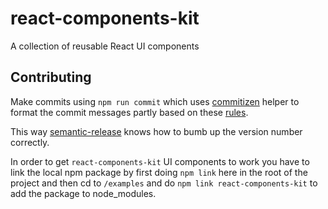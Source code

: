 # react-components-kit
A collection of reusable React UI components

## Contributing
Make commits using `npm run commit` which uses [commitizen](https://github.com/commitizen/cz-cli)
helper to format the commit messages partly based on these [rules](https://gist.github.com/stephenparish/9941e89d80e2bc58a153).

This way [semantic-release](https://github.com/semantic-release/semantic-release)
knows how to bumb up the version number correctly.

In order to get `react-components-kit` UI components to work you have to link
the local npm package by first doing `npm link` here in the root of the project
and then cd to `/examples` and do `npm link react-components-kit` to add the
package to node_modules.
